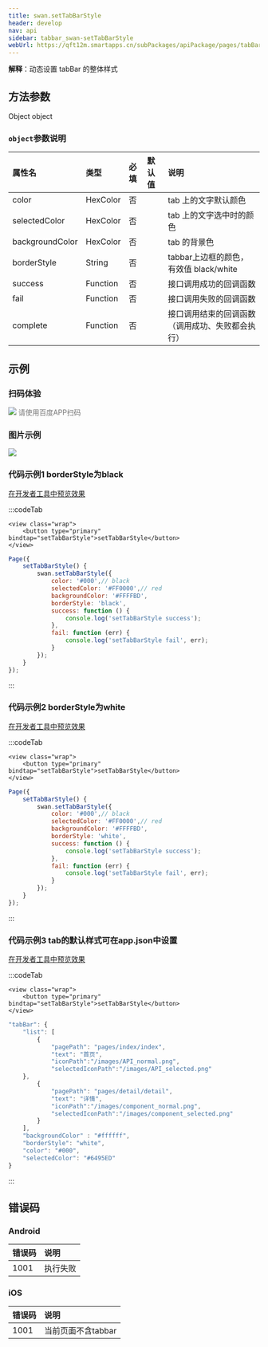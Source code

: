 ```yaml
---
title: swan.setTabBarStyle
header: develop
nav: api
sidebar: tabbar_swan-setTabBarStyle
webUrl: https://qft12m.smartapps.cn/subPackages/apiPackage/pages/tabBar/tabBar
---
```


 
**解释**：动态设置 tabBar 的整体样式
 
## 方法参数 

Object object

###  `object`参数说明 

|属性名 |类型  |必填 | 默认值 |说明|
|:---- |:---- |:---- |:----|:----|
|color |HexColor | 否| |tab 上的文字默认颜色|
|selectedColor |HexColor | 否| |tab 上的文字选中时的颜色|
|backgroundColor |HexColor | 否| | tab 的背景色|
|borderStyle |String |否 | | tabbar上边框的颜色， 有效值 black/white|
|success| Function | 否 | |  接口调用成功的回调函数|
|fail   | Function  | 否 | |接口调用失败的回调函数|
|complete  |  Function  |  否| |接口调用结束的回调函数（调用成功、失败都会执行）|
## 示例

 
### 扫码体验

<div class='scan-code-container'>
    <img src="https://b.bdstatic.com/miniapp/assets/images/doc_demo/pages_tabBar.png" class="demo-qrcode-image" />
    <font color=#777 12px>请使用百度APP扫码</font>
</div>

 
###  图片示例  
<div class="m-doc-custom-examples">
    <div class="m-doc-custom-examples-correct">
        <img src="https://b.bdstatic.com/miniapp/image/settabbarstyle.gif">
    </div>
    <div class="m-doc-custom-examples-correct">
        <img src=" ">
    </div>
    <div class="m-doc-custom-examples-correct">
        <img src=" ">
    </div>     
</div>

###  代码示例1 borderStyle为black  

<a href="swanide://fragment/44d27e9d57b8848544201181fe547cb01574137906215" title="在开发者工具中预览效果" target="_self">在开发者工具中预览效果</a>

 

:::codeTab
```swan
<view class="wrap">
    <button type="primary" bindtap="setTabBarStyle">setTabBarStyle</button>
</view>
```

 

```js
Page({
    setTabBarStyle() {
        swan.setTabBarStyle({
            color: '#000',// black
            selectedColor: '#FF0000',// red
            backgroundColor: '#FFFFBD',
            borderStyle: 'black',
            success: function () {
                console.log('setTabBarStyle success');
            },
            fail: function (err) {
                console.log('setTabBarStyle fail', err);
            }
        });
    }
});
```
:::
###  代码示例2 borderStyle为white  

<a href="swanide://fragment/ee7e3b2a98030b55a1ffeffab686c1af1575222167942" title="在开发者工具中预览效果" target="_self">在开发者工具中预览效果</a>

 

:::codeTab
```swan
<view class="wrap">
    <button type="primary" bindtap="setTabBarStyle">setTabBarStyle</button>
</view>
```

 

```js
Page({
    setTabBarStyle() {
        swan.setTabBarStyle({
            color: '#000',// black
            selectedColor: '#FF0000',// red
            backgroundColor: '#FFFFBD',
            borderStyle: 'white',
            success: function () {
                console.log('setTabBarStyle success');
            },
            fail: function (err) {
                console.log('setTabBarStyle fail', err);
            }
        });
    }
});
```
:::
###  代码示例3 tab的默认样式可在app.json中设置 

<a href="swanide://fragment/83b4592e80ddef1a73baa0ed7b7ab67a1575222614596" title="在开发者工具中预览效果" target="_self">在开发者工具中预览效果</a>

 

:::codeTab
```swan
<view class="wrap">
    <button type="primary" bindtap="setTabBarStyle">setTabBarStyle</button>
</view>
```

 

```js
"tabBar": {
    "list": [
        {
            "pagePath": "pages/index/index",
            "text": "首页",
            "iconPath":"/images/API_normal.png",
            "selectedIconPath":"/images/API_selected.png"
    },
        {
            "pagePath": "pages/detail/detail",
            "text": "详情",
            "iconPath":"/images/component_normal.png",
            "selectedIconPath":"/images/component_selected.png"
        }
    ],
    "backgroundColor" : "#ffffff",
    "borderStyle": "white",
    "color": "#000",
    "selectedColor": "#6495ED"
}
```
:::

##  错误码

###  Android

|错误码|说明|
|:--|:--|
|1001|执行失败   |

###  iOS

|错误码|说明|
|:--|:--|
|1001|当前页面不含tabbar  |
